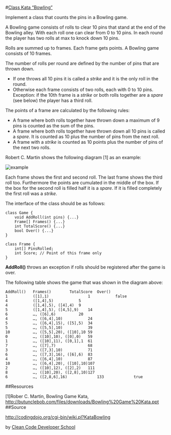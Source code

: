 #[Class Kata “Bowling”](http://ccd-school.de/en/coding-dojo/classes-katas/bowling/)

Implement a class that counts the pins in a Bowling game.

A Bowling game consists of rolls to clear 10 pins that stand at the end of the Bowling alley. With each roll one can clear from 0 to 10 pins. In each round the player has two rolls at max to knock down 10 pins.

Rolls are summed up to frames. Each frame gets points. A Bowling game consists of 10 frames.

The number of rolls per round are defined by the number of pins that are thrown down.

   - If one throws all 10 pins it is called a _strike_ and it is the only roll in the round.
   - Otherwise each frame consists of two rolls, each with 0 to 10 pins.
        Exception: if the 10th frame is a _strike_ or both rolls together are a _spare_ (see below) the player has a third roll.

The points of a frame are calculated by the following rules:

   - A frame where both rolls together have thrown down a maximum of 9 pins is counted as the sum of the pins.
   - A frame where both rolls together have thrown down all 10 pins is called a _spare_. It is counted as 10 plus the number of pins from the next roll.
   - A frame with a _strike_ is counted as 10 points plus the number of pins of the next two rolls.

Robert C. Martin shows the following diagram [1] as an example:

![example](http://ccd-school.de/wp-content/uploads/2016/07/1-6.png)

Each frame shows the first and second roll. The last frame shows the third roll too. Furthermore the points are cumulated in the middle of the box. If the box for the second roll is filled half it is a _spare_. If it is filled completely the first roll was a _strike_.

The interface of the class should be as follows:

    class Game {
        void AddRoll(int pins) {...}
        Frame[] Frames() {...}
        int TotalScore() {...}
        bool Over() {...}
    }

    class Frame {
        int[] PinsRolled;
        int Score; // Point of this frame only
    }

**AddRoll()** throws an exception if rolls should be registered after the game is over.

The following table shows the game that was shown in the diagram above:

    AddRoll() 	Frames() 	    TotalScore 	Over()
    1 	        ([1],1) 	            1           false
    4 	        ([1,4],5) 	        5
    4 	        ([1,4],5), ([4],4) 	9
    5 	        ([1,4],5), ([4,5],9) 	14
    6 	        …, ([6],6) 	        20
    4 	        …, ([6,4],10) 	        24
    5 	        …, ([6,4],15), ([5],5) 	34
    5 	        …, ([5,5],10) 	        39
    10      	…, ([5,5],20), ([10],10 59
    0 	        …, ([10],10), ([0],0) 	59
    1 	        …, ([10],11), ([0,1],1  61
    7 	        …, ([7],7)          	68
    3       	…, ([7,3],10) 	        71
    6       	…, ([7,3],16), ([6],6) 	83
    4       	…, ([6,4],10) 	        87
    10      	…, ([6,4],20), ([10],10)107
    2       	…, ([10],12), ([2],2) 	111
    8 	        …, ([10],20), ([2,8],10)127
    6 	        …, ([2,8,6],16) 	        133 	        true
##Resources

[1]Rober C. Martin, Bowling Game Kata, http://butunclebob.com/files/downloads/Bowling%20Game%20Kata.ppt
##Source

http://codingdojo.org/cgi-bin/wiki.pl?KataBowling

by [Clean Code Developer School](http://ccd-school.de/)